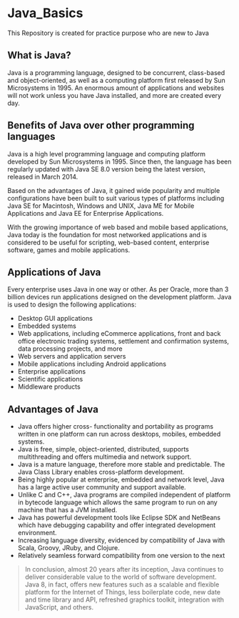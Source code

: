 # Java_Basics

This Repository is created for practice purpose who are new to Java

## What is Java?
Java is a programming language, designed to be concurrent, class-based and object-oriented, as well as a computing platform first released by Sun Microsystems in 1995. An enormous amount of applications and websites will not work unless you have Java installed, and more are created every day.

## Benefits of Java over other programming languages
Java is a high level programming language and computing platform developed by Sun Microsystems in 1995. Since then, the language has been regularly updated with Java SE 8.0 version being the latest version, released in March 2014.

Based on the advantages of Java, it gained wide popularity and multiple configurations have been built to suit various types of platforms including Java SE for Macintosh, Windows and UNIX, Java ME for Mobile Applications and Java EE for Enterprise Applications.

With the growing importance of web based and mobile based applications, Java today is the foundation for most networked applications and is considered to be useful for scripting, web-based content, enterprise software, games and mobile applications.

## Applications of Java
Every enterprise uses Java in one way or other. As per Oracle, more than 3 billion devices run applications designed on the development platform. Java is used to design the following applications:
<ul>
<li>Desktop GUI applications</li>
<li>Embedded systems</li>
<li>Web applications, including eCommerce applications, front and back office electronic trading systems, settlement and confirmation systems, data processing projects, and more</li>
<li>Web servers and application servers</li>
<li>Mobile applications including Android applications</li>
<li>Enterprise applications</li>
<li>Scientific applications</li>
<li>Middleware products</li>
  </ul>

## Advantages of Java

  <ul>
      <li>
        Java offers higher cross- functionality and portability as programs
        written in one platform can run across desktops, mobiles, embedded
        systems.
      </li>
      <li>
        Java is free, simple, object-oriented, distributed, supports
        multithreading and offers multimedia and network support.
      </li>
      <li>
        Java is a mature language, therefore more stable and predictable. The
        Java Class Library enables cross-platform development.
      </li>
      <li>
        Being highly popular at enterprise, embedded and network level, Java has
        a large active user community and support available.
      </li>
      <li>
        Unlike C and C++, Java programs are compiled independent of platform in
        bytecode language which allows the same program to run on any machine
        that has a JVM installed.
      </li>
      <li>
        Java has powerful development tools like Eclipse SDK and NetBeans which
        have debugging capability and offer integrated development environment.
      </li>
      <li>
        Increasing language diversity, evidenced by compatibility of Java with
        Scala, Groovy, JRuby, and Clojure.
      </li>
      <li>
        Relatively seamless forward compatibility from one version to the next
      </li>
    </ul>
    
>  In conclusion, almost 20 years after its inception, Java continues to deliver considerable value to the world of software development. Java 8, in fact, offers new features such as a scalable and flexible platform for the Internet of Things, less boilerplate code, new date and time library and API, refreshed graphics toolkit, integration with JavaScript, and others.    
